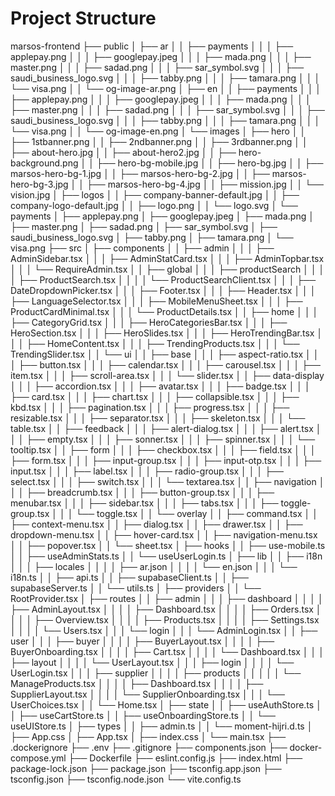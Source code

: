 # Project Structure

marsos-frontend
├── public
│   ├── ar
│   │   ├── payments
│   │   │   ├── applepay.png
│   │   │   ├── googlepay.jpeg
│   │   │   ├── mada.png
│   │   │   ├── master.png
│   │   │   ├── sadad.png
│   │   │   ├── sar_symbol.svg
│   │   │   ├── saudi_business_logo.svg
│   │   │   ├── tabby.png
│   │   │   ├── tamara.png
│   │   │   └── visa.png
│   │   └── og-image-ar.png
│   ├── en
│   │   ├── payments
│   │   │   ├── applepay.png
│   │   │   ├── googlepay.jpeg
│   │   │   ├── mada.png
│   │   │   ├── master.png
│   │   │   ├── sadad.png
│   │   │   ├── sar_symbol.svg
│   │   │   ├── saudi_business_logo.svg
│   │   │   ├── tabby.png
│   │   │   ├── tamara.png
│   │   │   └── visa.png
│   │   └── og-image-en.png
│   └── images
│       ├── hero
│       │   ├── 1stbanner.png
│       │   ├── 2ndbanner.png
│       │   ├── 3rdbanner.png
│       │   ├── about-hero.jpg
│       │   ├── about-hero2.jpg
│       │   ├── hero-background.png
│       │   ├── hero-bg-mobile.jpg
│       │   ├── hero-bg.jpg
│       │   ├── marsos-hero-bg-1.jpg
│       │   ├── marsos-hero-bg-2.jpg
│       │   ├── marsos-hero-bg-3.jpg
│       │   ├── marsos-hero-bg-4.jpg
│       │   ├── mission.jpg
│       │   └── vision.jpg
│       ├── logos
│       │   ├── company-banner-default.jpg
│       │   ├── company-logo-default.jpg
│       │   ├── logo.png
│       │   └── logo.svg
│       └── payments
│           ├── applepay.png
│           ├── googlepay.jpeg
│           ├── mada.png
│           ├── master.png
│           ├── sadad.png
│           ├── sar_symbol.svg
│           ├── saudi_business_logo.svg
│           ├── tabby.png
│           ├── tamara.png
│           └── visa.png
├── src
│   ├── components
│   │   ├── admin
│   │   │   ├── AdminSidebar.tsx
│   │   │   ├── AdminStatCard.tsx
│   │   │   ├── AdminTopbar.tsx
│   │   │   └── RequireAdmin.tsx
│   │   ├── global
│   │   │   ├── productSearch
│   │   │   │   ├── ProductSearch.tsx
│   │   │   │   └── ProductSearchClient.tsx
│   │   │   ├── DateDropdownPicker.tsx
│   │   │   ├── Footer.tsx
│   │   │   ├── Header.tsx
│   │   │   ├── LanguageSelector.tsx
│   │   │   ├── MobileMenuSheet.tsx
│   │   │   ├── ProductCardMinimal.tsx
│   │   │   └── ProductDetails.tsx
│   │   ├── home
│   │   │   ├── CategoryGrid.tsx
│   │   │   ├── HeroCategoriesBar.tsx
│   │   │   ├── HeroSection.tsx
│   │   │   ├── HeroSlides.tsx
│   │   │   ├── HeroTrendingBar.tsx
│   │   │   ├── HomeContent.tsx
│   │   │   ├── TrendingProducts.tsx
│   │   │   └── TrendingSlider.tsx
│   │   └── ui
│   │       ├── base
│   │       │   ├── aspect-ratio.tsx
│   │       │   ├── button.tsx
│   │       │   ├── calendar.tsx
│   │       │   ├── carousel.tsx
│   │       │   ├── item.tsx
│   │       │   ├── scroll-area.tsx
│   │       │   └── slider.tsx
│   │       ├── data-display
│   │       │   ├── accordion.tsx
│   │       │   ├── avatar.tsx
│   │       │   ├── badge.tsx
│   │       │   ├── card.tsx
│   │       │   ├── chart.tsx
│   │       │   ├── collapsible.tsx
│   │       │   ├── kbd.tsx
│   │       │   ├── pagination.tsx
│   │       │   ├── progress.tsx
│   │       │   ├── resizable.tsx
│   │       │   ├── separator.tsx
│   │       │   ├── skeleton.tsx
│   │       │   └── table.tsx
│   │       ├── feedback
│   │       │   ├── alert-dialog.tsx
│   │       │   ├── alert.tsx
│   │       │   ├── empty.tsx
│   │       │   ├── sonner.tsx
│   │       │   ├── spinner.tsx
│   │       │   └── tooltip.tsx
│   │       ├── form
│   │       │   ├── checkbox.tsx
│   │       │   ├── field.tsx
│   │       │   ├── form.tsx
│   │       │   ├── input-group.tsx
│   │       │   ├── input-otp.tsx
│   │       │   ├── input.tsx
│   │       │   ├── label.tsx
│   │       │   ├── radio-group.tsx
│   │       │   ├── select.tsx
│   │       │   ├── switch.tsx
│   │       │   └── textarea.tsx
│   │       ├── navigation
│   │       │   ├── breadcrumb.tsx
│   │       │   ├── button-group.tsx
│   │       │   ├── menubar.tsx
│   │       │   ├── sidebar.tsx
│   │       │   ├── tabs.tsx
│   │       │   ├── toggle-group.tsx
│   │       │   └── toggle.tsx
│   │       └── overlay
│   │           ├── command.tsx
│   │           ├── context-menu.tsx
│   │           ├── dialog.tsx
│   │           ├── drawer.tsx
│   │           ├── dropdown-menu.tsx
│   │           ├── hover-card.tsx
│   │           ├── navigation-menu.tsx
│   │           ├── popover.tsx
│   │           └── sheet.tsx
│   ├── hooks
│   │   ├── use-mobile.ts
│   │   ├── useAdminStats.ts
│   │   └── useUserLogin.ts
│   ├── lib
│   │   ├── i18n
│   │   │   ├── locales
│   │   │   │   ├── ar.json
│   │   │   │   └── en.json
│   │   │   └── i18n.ts
│   │   ├── api.ts
│   │   ├── supabaseClient.ts
│   │   ├── supabaseServer.ts
│   │   └── utils.ts
│   ├── providers
│   │   └── RootProvider.tsx
│   ├── routes
│   │   ├── admin
│   │   │   ├── dashboard
│   │   │   │   ├── AdminLayout.tsx
│   │   │   │   ├── Dashboard.tsx
│   │   │   │   ├── Orders.tsx
│   │   │   │   ├── Overview.tsx
│   │   │   │   ├── Products.tsx
│   │   │   │   ├── Settings.tsx
│   │   │   │   └── Users.tsx
│   │   │   └── login
│   │   │       └── AdminLogin.tsx
│   │   ├── user
│   │   │   ├── buyer
│   │   │   │   ├── BuyerLayout.tsx
│   │   │   │   ├── BuyerOnboarding.tsx
│   │   │   │   ├── Cart.tsx
│   │   │   │   └── Dashboard.tsx
│   │   │   ├── layout
│   │   │   │   └── UserLayout.tsx
│   │   │   ├── login
│   │   │   │   └── UserLogin.tsx
│   │   │   ├── supplier
│   │   │   │   ├── products
│   │   │   │   │   └── ManageProducts.tsx
│   │   │   │   ├── Dashboard.tsx
│   │   │   │   ├── SupplierLayout.tsx
│   │   │   │   └── SupplierOnboarding.tsx
│   │   │   └── UserChoices.tsx
│   │   └── Home.tsx
│   ├── state
│   │   ├── useAuthStore.ts
│   │   ├── useCartStore.ts
│   │   ├── useOnboardingStore.ts
│   │   └── useUIStore.ts
│   ├── types
│   │   ├── admin.ts
│   │   └── moment-hijri.d.ts
│   ├── App.css
│   ├── App.tsx
│   ├── index.css
│   └── main.tsx
├── .dockerignore
├── .env
├── .gitignore
├── components.json
├── docker-compose.yml
├── Dockerfile
├── eslint.config.js
├── index.html
├── package-lock.json
├── package.json
├── tsconfig.app.json
├── tsconfig.json
├── tsconfig.node.json
└── vite.config.ts

